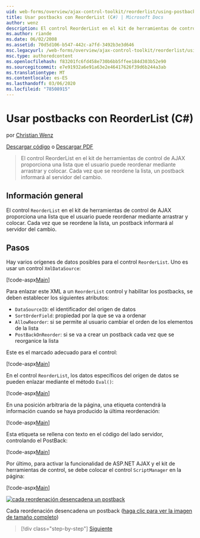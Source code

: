```yaml
---
uid: web-forms/overview/ajax-control-toolkit/reorderlist/using-postbacks-with-reorderlist-cs
title: Usar postbacks con ReorderList (C#) | Microsoft Docs
author: wenz
description: El control ReorderList en el kit de herramientas de control de AJAX proporciona una lista que el usuario puede reordenar mediante arrastrar y colocar. Cada vez que se reordena la lista, se muestra un pedido...
ms.author: riande
ms.date: 06/02/2008
ms.assetid: 70d5d106-b547-442c-a7fd-3492b3e3d646
msc.legacyurl: /web-forms/overview/ajax-control-toolkit/reorderlist/using-postbacks-with-reorderlist-cs
msc.type: authoredcontent
ms.openlocfilehash: f83201fc6fd458e730b6bb5ffee184d303b52e90
ms.sourcegitcommit: e7e91932a6e91a63e2e46417626f39d6b244a3ab
ms.translationtype: MT
ms.contentlocale: es-ES
ms.lasthandoff: 03/06/2020
ms.locfileid: "78508915"
---
```

# <a name="using-postbacks-with-reorderlist-c"></a>Usar postbacks con ReorderList (C#)

por [Christian Wenz](https://github.com/wenz)

[Descargar código](https://download.microsoft.com/download/9/3/f/93f8daea-bebd-4821-833b-95205389c7d0/ReorderList4.cs.zip) o [Descargar PDF](https://download.microsoft.com/download/2/d/c/2dc10e34-6983-41d4-9c08-f78f5387d32b/reorderlist4CS.pdf)

> El control ReorderList en el kit de herramientas de control de AJAX proporciona una lista que el usuario puede reordenar mediante arrastrar y colocar. Cada vez que se reordene la lista, un postback informará al servidor del cambio.

## <a name="overview"></a>Información general

El control `ReorderList` en el kit de herramientas de control de AJAX proporciona una lista que el usuario puede reordenar mediante arrastrar y colocar. Cada vez que se reordene la lista, un postback informará al servidor del cambio.

## <a name="steps"></a>Pasos

Hay varios orígenes de datos posibles para el control `ReorderList`. Uno es usar un control `XmlDataSource`:

[!code-aspx[Main](using-postbacks-with-reorderlist-cs/samples/sample1.aspx)]

Para enlazar este XML a un `ReorderList` control y habilitar los postbacks, se deben establecer los siguientes atributos:

- `DataSourceID`: el identificador del origen de datos
- `SortOrderField`: propiedad por la que se va a ordenar
- `AllowReorder`: si se permite al usuario cambiar el orden de los elementos de la lista
- `PostBackOnReorder`: si se va a crear un postback cada vez que se reorganice la lista

Este es el marcado adecuado para el control:

[!code-aspx[Main](using-postbacks-with-reorderlist-cs/samples/sample2.aspx)]

En el control `ReorderList`, los datos específicos del origen de datos se pueden enlazar mediante el método `Eval()`:

[!code-aspx[Main](using-postbacks-with-reorderlist-cs/samples/sample3.aspx)]

En una posición arbitraria de la página, una etiqueta contendrá la información cuando se haya producido la última reordenación:

[!code-aspx[Main](using-postbacks-with-reorderlist-cs/samples/sample4.aspx)]

Esta etiqueta se rellena con texto en el código del lado servidor, controlando el PostBack:

[!code-aspx[Main](using-postbacks-with-reorderlist-cs/samples/sample5.aspx)]

Por último, para activar la funcionalidad de ASP.NET AJAX y el kit de herramientas de control, se debe colocar el control `ScriptManager` en la página:

[!code-aspx[Main](using-postbacks-with-reorderlist-cs/samples/sample6.aspx)]

[![cada reordenación desencadena un postback](using-postbacks-with-reorderlist-cs/_static/image2.png)](using-postbacks-with-reorderlist-cs/_static/image1.png)

Cada reordenación desencadena un postback ([haga clic para ver la imagen de tamaño completo](using-postbacks-with-reorderlist-cs/_static/image3.png))

> [!div class="step-by-step"]
> [Siguiente](drag-and-drop-via-reorderlist-cs.md)
